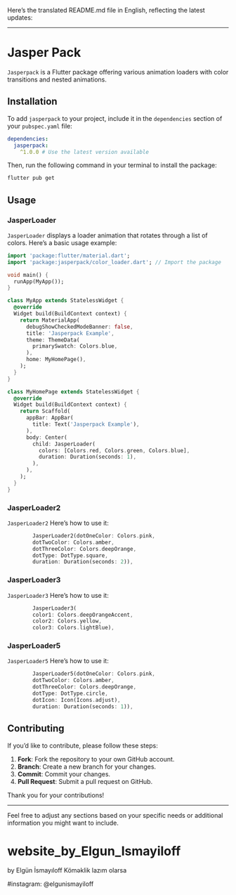 
Here’s the translated README.md file in English, reflecting the latest updates:

---

# Jasper Pack

`Jasperpack` is a Flutter package offering various animation loaders with color transitions and nested animations.



## Installation

To add `jasperpack` to your project, include it in the `dependencies` section of your `pubspec.yaml` file:

```yaml
dependencies:
  jasperpack:
    ^1.0.0 # Use the latest version available
```

Then, run the following command in your terminal to install the package:

```sh
flutter pub get
```

## Usage

### JasperLoader

`JasperLoader` displays a loader animation that rotates through a list of colors. Here’s a basic usage example:

```dart
import 'package:flutter/material.dart';
import 'package:jasperpack/color_loader.dart'; // Import the package

void main() {
  runApp(MyApp());
}

class MyApp extends StatelessWidget {
  @override
  Widget build(BuildContext context) {
    return MaterialApp(
      debugShowCheckedModeBanner: false,
      title: 'Jasperpack Example',
      theme: ThemeData(
        primarySwatch: Colors.blue,
      ),
      home: MyHomePage(),
    );
  }
}

class MyHomePage extends StatelessWidget {
  @override
  Widget build(BuildContext context) {
    return Scaffold(
      appBar: AppBar(
        title: Text('Jasperpack Example'),
      ),
      body: Center(
        child: JasperLoader(
          colors: [Colors.red, Colors.green, Colors.blue],
          duration: Duration(seconds: 1),
        ),
      ),
    );
  }
}
```

### JasperLoader2

`JasperLoader2` Here’s how to use it:

```dart
        JasperLoader2(dotOneColor: Colors.pink,  
        dotTwoColor: Colors.amber,  
        dotThreeColor: Colors.deepOrange,  
        dotType: DotType.square,  
        duration: Duration(seconds: 2)),
```

### JasperLoader3

`JasperLoader3` Here’s how to use it:

```dart
        JasperLoader3(  
        color1: Colors.deepOrangeAccent,  
        color2: Colors.yellow,  
        color3: Colors.lightBlue),
```

### JasperLoader5

`JasperLoader5` Here’s how to use it:

```dart
        JasperLoader5(dotOneColor: Colors.pink,  
        dotTwoColor: Colors.amber,  
        dotThreeColor: Colors.deepOrange,  
        dotType: DotType.circle,  
        dotIcon: Icon(Icons.adjust),  
        duration: Duration(seconds: 1)),
```

## Contributing

If you’d like to contribute, please follow these steps:

1. **Fork**: Fork the repository to your own GitHub account.
2. **Branch**: Create a new branch for your changes.
3. **Commit**: Commit your changes.
4. **Pull Request**: Submit a pull request on GitHub.

Thank you for your contributions!

---

Feel free to adjust any sections based on your specific needs or additional information you might want to include.
# website_by_Elgun_Ismayiloff

by Elgün İsmayıloff Köməklik lazım olarsa

#instagram: @elgunismayiloff
